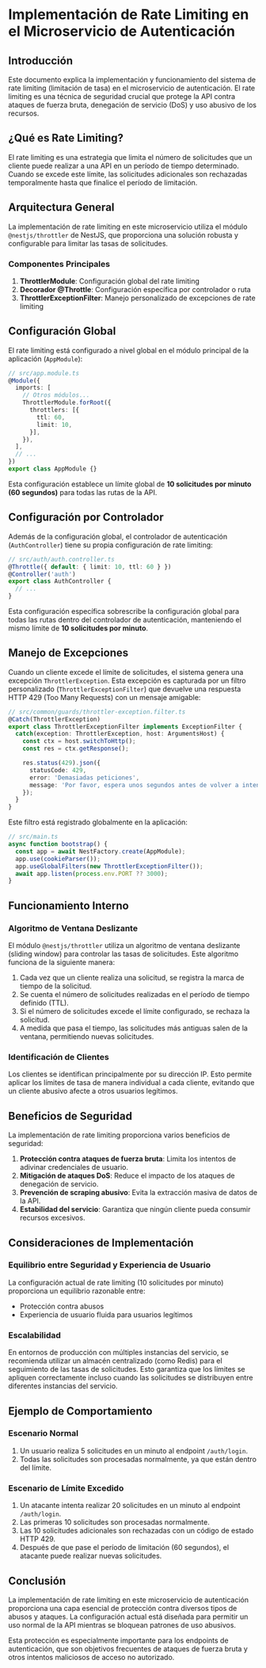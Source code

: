 # Implementación de Rate Limiting en el Microservicio de Autenticación

## Introducción

Este documento explica la implementación y funcionamiento del sistema de rate limiting (limitación de tasa) en el microservicio de autenticación. El rate limiting es una técnica de seguridad crucial que protege la API contra ataques de fuerza bruta, denegación de servicio (DoS) y uso abusivo de los recursos.

## ¿Qué es Rate Limiting?

El rate limiting es una estrategia que limita el número de solicitudes que un cliente puede realizar a una API en un período de tiempo determinado. Cuando se excede este límite, las solicitudes adicionales son rechazadas temporalmente hasta que finalice el período de limitación.

## Arquitectura General

La implementación de rate limiting en este microservicio utiliza el módulo `@nestjs/throttler` de NestJS, que proporciona una solución robusta y configurable para limitar las tasas de solicitudes.

### Componentes Principales

1. **ThrottlerModule**: Configuración global del rate limiting
2. **Decorador @Throttle**: Configuración específica por controlador o ruta
3. **ThrottlerExceptionFilter**: Manejo personalizado de excepciones de rate limiting

## Configuración Global

El rate limiting está configurado a nivel global en el módulo principal de la aplicación (`AppModule`):

```typescript
// src/app.module.ts
@Module({
  imports: [
    // Otros módulos...
    ThrottlerModule.forRoot({
      throttlers: [{
        ttl: 60,
        limit: 10,
      }],
    }),
  ],
  // ...
})
export class AppModule {}
```

Esta configuración establece un límite global de **10 solicitudes por minuto (60 segundos)** para todas las rutas de la API.

## Configuración por Controlador

Además de la configuración global, el controlador de autenticación (`AuthController`) tiene su propia configuración de rate limiting:

```typescript
// src/auth/auth.controller.ts
@Throttle({ default: { limit: 10, ttl: 60 } })
@Controller('auth')
export class AuthController {
  // ...
}
```

Esta configuración específica sobrescribe la configuración global para todas las rutas dentro del controlador de autenticación, manteniendo el mismo límite de **10 solicitudes por minuto**.

## Manejo de Excepciones

Cuando un cliente excede el límite de solicitudes, el sistema genera una excepción `ThrottlerException`. Esta excepción es capturada por un filtro personalizado (`ThrottlerExceptionFilter`) que devuelve una respuesta HTTP 429 (Too Many Requests) con un mensaje amigable:

```typescript
// src/common/guards/throttler-exception.filter.ts
@Catch(ThrottlerException)
export class ThrottlerExceptionFilter implements ExceptionFilter {
  catch(exception: ThrottlerException, host: ArgumentsHost) {
    const ctx = host.switchToHttp();
    const res = ctx.getResponse();

    res.status(429).json({
      statusCode: 429,
      error: 'Demasiadas peticiones',
      message: 'Por favor, espera unos segundos antes de volver a intentarlo.',
    });
  }
}
```

Este filtro está registrado globalmente en la aplicación:

```typescript
// src/main.ts
async function bootstrap() {
  const app = await NestFactory.create(AppModule);
  app.use(cookieParser());
  app.useGlobalFilters(new ThrottlerExceptionFilter());
  await app.listen(process.env.PORT ?? 3000);
}
```

## Funcionamiento Interno

### Algoritmo de Ventana Deslizante

El módulo `@nestjs/throttler` utiliza un algoritmo de ventana deslizante (sliding window) para controlar las tasas de solicitudes. Este algoritmo funciona de la siguiente manera:

1. Cada vez que un cliente realiza una solicitud, se registra la marca de tiempo de la solicitud.
2. Se cuenta el número de solicitudes realizadas en el período de tiempo definido (TTL).
3. Si el número de solicitudes excede el límite configurado, se rechaza la solicitud.
4. A medida que pasa el tiempo, las solicitudes más antiguas salen de la ventana, permitiendo nuevas solicitudes.

### Identificación de Clientes

Los clientes se identifican principalmente por su dirección IP. Esto permite aplicar los límites de tasa de manera individual a cada cliente, evitando que un cliente abusivo afecte a otros usuarios legítimos.

## Beneficios de Seguridad

La implementación de rate limiting proporciona varios beneficios de seguridad:

1. **Protección contra ataques de fuerza bruta**: Limita los intentos de adivinar credenciales de usuario.
2. **Mitigación de ataques DoS**: Reduce el impacto de los ataques de denegación de servicio.
3. **Prevención de scraping abusivo**: Evita la extracción masiva de datos de la API.
4. **Estabilidad del servicio**: Garantiza que ningún cliente pueda consumir recursos excesivos.

## Consideraciones de Implementación

### Equilibrio entre Seguridad y Experiencia de Usuario

La configuración actual de rate limiting (10 solicitudes por minuto) proporciona un equilibrio razonable entre:

- Protección contra abusos
- Experiencia de usuario fluida para usuarios legítimos

### Escalabilidad

En entornos de producción con múltiples instancias del servicio, se recomienda utilizar un almacén centralizado (como Redis) para el seguimiento de las tasas de solicitudes. Esto garantiza que los límites se apliquen correctamente incluso cuando las solicitudes se distribuyen entre diferentes instancias del servicio.

## Ejemplo de Comportamiento

### Escenario Normal

1. Un usuario realiza 5 solicitudes en un minuto al endpoint `/auth/login`.
2. Todas las solicitudes son procesadas normalmente, ya que están dentro del límite.

### Escenario de Límite Excedido

1. Un atacante intenta realizar 20 solicitudes en un minuto al endpoint `/auth/login`.
2. Las primeras 10 solicitudes son procesadas normalmente.
3. Las 10 solicitudes adicionales son rechazadas con un código de estado HTTP 429.
4. Después de que pase el período de limitación (60 segundos), el atacante puede realizar nuevas solicitudes.

## Conclusión

La implementación de rate limiting en este microservicio de autenticación proporciona una capa esencial de protección contra diversos tipos de abusos y ataques. La configuración actual está diseñada para permitir un uso normal de la API mientras se bloquean patrones de uso abusivos.

Esta protección es especialmente importante para los endpoints de autenticación, que son objetivos frecuentes de ataques de fuerza bruta y otros intentos maliciosos de acceso no autorizado.
